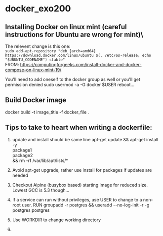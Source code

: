 # docker_exo200

## Installing Docker on linux mint (careful instructions for Ubuntu are wrong for mint)\
The relevent change is this one:\
```sudo add-apt-repository "deb [arch=amd64] https://download.docker.com/linux/ubuntu $(. /etc/os-release; echo "$UBUNTU_CODENAME") stable"```\
FROM: https://computingforgeeks.com/install-docker-and-docker-compose-on-linux-mint-19/

You'll need to add oneself to the docker group as well or you'll get permission denied
sudo usermod -a -G docker $USER
reboot...

## Build Docker image
docker build -t image_title -f docker_file .

## Tips to take to heart when writing a dockerfile:
1) update and install should be same line
apt-get update && apt-get install -y \
  package1 \
  package2 \
  && rm -rf /var/lib/apt/lists/*
  
2) Avoid apt-get upgrade, rather use install for packages if updates are needed

3) Checkout Alpine (busybox based) starting image for reduced size. Lowest GCC is 5.3 though...

4) If a service can run without privileges, use USER to change to a non-root user.
   RUN groupadd -r postgres && useradd --no-log-init -r -g postgres postgres
   
5) Use WORKDIR to change working directory

6) 


